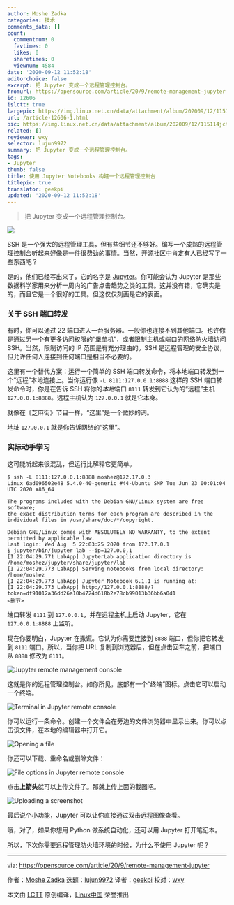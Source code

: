 ```yaml
---
author: Moshe Zadka
categories: 技术
comments_data: []
count:
  commentnum: 0
  favtimes: 0
  likes: 0
  sharetimes: 0
  viewnum: 4584
date: '2020-09-12 11:52:18'
editorchoice: false
excerpt: 把 Jupyter 变成一个远程管理控制台。
fromurl: https://opensource.com/article/20/9/remote-management-jupyter
id: 12606
islctt: true
largepic: https://img.linux.net.cn/data/attachment/album/202009/12/115114jct1g15e9ucsr6ua.jpg
url: /article-12606-1.html
pic: https://img.linux.net.cn/data/attachment/album/202009/12/115114jct1g15e9ucsr6ua.jpg.thumb.jpg
related: []
reviewer: wxy
selector: lujun9972
summary: 把 Jupyter 变成一个远程管理控制台。
tags:
- Jupyter
thumb: false
title: 使用 Jupyter Notebooks 构建一个远程管理控制台
titlepic: true
translator: geekpi
updated: '2020-09-12 11:52:18'
---
```



> 
> 把 Jupyter 变成一个远程管理控制台。
> 
> 
> 


![](/data/attachment/album/202009/12/115114jct1g15e9ucsr6ua.jpg)


SSH 是一个强大的远程管理工具，但有些细节还不够好。编写一个成熟的远程管理控制台听起来好像是一件很费劲的事情。当然，开源社区中肯定有人已经写了一些东西吧？


是的，他们已经写出来了，它的名字是 [Jupyter](https://jupyter.org/)。你可能会认为 Jupyter 是那些数据科学家用来分析一周内的广告点击趋势之类的工具。这并没有错，它确实是的，而且它是一个很好的工具。但这仅仅刻画是它的表面。


### 关于 SSH 端口转发


有时，你可以通过 22 端口进入一台服务器。一般你也连接不到其他端口。也许你是通过另一个有更多访问权限的“堡垒机”，或者限制主机或端口的网络防火墙访问 SSH。当然，限制访问的 IP 范围是有充分理由的。SSH 是远程管理的安全协议，但允许任何人连接到任何端口是相当不必要的。


这里有一个替代方案：运行一个简单的 SSH 端口转发命令，将本地端口转发到一个“远程”本地连接上。当你运行像 `-L 8111:127.0.0.1:8888` 这样的 SSH 端口转发命令时，你是在告诉 SSH 将你的*本地*端口 `8111` 转发到它认为的“远程”主机 `127.0.0.1:8888`。远程主机认为 `127.0.0.1` 就是它本身。


就像在《芝麻街》节目一样，“这里”是一个微妙的词。


地址 `127.0.0.1` 就是你告诉网络的“这里”。


### 实际动手学习


这可能听起来很混乱，但运行比解释它更简单。



```
$ ssh -L 8111:127.0.0.1:8888 moshez@172.17.0.3
Linux 6ad096502e48 5.4.0-40-generic #44-Ubuntu SMP Tue Jun 23 00:01:04 UTC 2020 x86_64

The programs included with the Debian GNU/Linux system are free software;
the exact distribution terms for each program are described in the
individual files in /usr/share/doc/*/copyright.

Debian GNU/Linux comes with ABSOLUTELY NO WARRANTY, to the extent
permitted by applicable law.
Last login: Wed Aug  5 22:03:25 2020 from 172.17.0.1
$ jupyter/bin/jupyter lab --ip=127.0.0.1
[I 22:04:29.771 LabApp] JupyterLab application directory is /home/moshez/jupyter/share/jupyter/lab
[I 22:04:29.773 LabApp] Serving notebooks from local directory: /home/moshez
[I 22:04:29.773 LabApp] Jupyter Notebook 6.1.1 is running at:
[I 22:04:29.773 LabApp] http://127.0.0.1:8888/?token=df91012a36dd26a10b4724d618b2e78cb99013b36bb6a0d1
<删节>

```

端口转发 `8111` 到 `127.0.0.1`，并在远程主机上启动 Jupyter，它在 `127.0.0.1:8888` 上监听。


现在你要明白，Jupyter 在撒谎。它认为你需要连接到 `8888` 端口，但你把它转发到 `8111` 端口。所以，当你把 URL 复制到浏览器后，但在点击回车之前，把端口从 `8888` 修改为 `8111`。


![Jupyter remote management console](/data/attachment/album/202009/12/115223rq95gpkzsp42aqzp.png "Jupyter remote management console")


这就是你的远程管理控制台。如你所见，底部有一个“终端”图标。点击它可以启动一个终端。


![Terminal in Jupyter remote console](/data/attachment/album/202009/12/115223v1gl2lq23glgqoag.png "Terminal in Jupyter remote console")


你可以运行一条命令。创建一个文件会在旁边的文件浏览器中显示出来。你可以点击该文件，在本地的编辑器中打开它。


![Opening a file](/data/attachment/album/202009/12/115224j7i50v0v90h5gmve.png "Opening a file")


你还可以下载、重命名或删除文件：


![File options in Jupyter remote console](/data/attachment/album/202009/12/115227jb7s5rkprer2pdew.png "File options in Jupyter remote console")


点击**上箭头**就可以上传文件了。那就上传上面的截图吧。


![Uploading a screenshot](/data/attachment/album/202009/12/115229yppzee2m3mv6mpu2.png "Uploading a screenshot")


最后说个小功能，Jupyter 可以让你直接通过双击远程图像查看。


哦，对了，如果你想用 Python 做系统自动化，还可以用 Jupyter 打开笔记本。


所以，下次你需要远程管理防火墙环境的时候，为什么不使用 Jupyter 呢？




---


via: <https://opensource.com/article/20/9/remote-management-jupyter>


作者：[Moshe Zadka](https://opensource.com/users/moshez) 选题：[lujun9972](https://github.com/lujun9972) 译者：[geekpi](https://github.com/geekpi) 校对：[wxy](https://github.com/wxy)


本文由 [LCTT](https://github.com/LCTT/TranslateProject) 原创编译，[Linux中国](https://linux.cn/) 荣誉推出